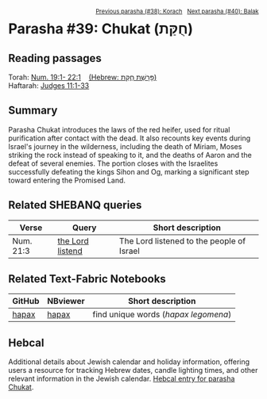 <span style="float: right;"><sup><a href="../38%20-%20Korach">Previous parasha (#38): Korach</a> &nbsp;&nbsp;<a href="../40%20-%20Balak">Next parasha (#40): Balak</a></sup></span>

# Parasha #39: Chukat (חֻקַּת)

## Reading passages

Torah: [Num. 19:1- 22:1](https://www.stepbible.org/?q=version=NASB2020|reference=Num.19:1-22:1&options=HNVUG) &nbsp;&nbsp; [(Hebrew: פָּרָשַׁת חֻקַּת)](https://tikkun.io/#/p/chukat)<br>
Haftarah: 
[Judges 11:1-33](https://www.stepbible.org/?q=version=NASB2020|reference=Jud.11:1-33&options=HNVUG)

## Summary

Parasha Chukat introduces the laws of the red heifer, used for ritual purification after contact with the dead. It also recounts key events during Israel's journey in the wilderness, including the death of Miriam, Moses striking the rock instead of speaking to it, and the deaths of Aaron and the defeat of several enemies. The portion closes with the Israelites successfully defeating the kings Sihon and Og, marking a significant step toward entering the Promised Land.

## Related SHEBANQ queries

Verse | Query | Short description
--- | --- | --- 
Num. 21:3 | [the Lord listend](https://shebanq.ancient-data.org/hebrew/query?version=2017&id=2937&page=1&mr=r&qw=q) | The Lord listened to the people of Israel


## Related Text-Fabric Notebooks

GitHub | NBviewer | Short description
---|---|---
[hapax](hapax.ipynb) | [hapax](https://nbviewer.org/github/tonyjurg/Parashot/blob/main/WeeklyParasha/39%20-%20Chukat/hapax.ipynb)| find unique words (*hapax legomena*)

## Hebcal

Additional details about Jewish calendar and holiday information, offering users a resource for tracking Hebrew dates, candle lighting times, and other relevant information in the Jewish calendar. [Hebcal entry for parasha Chukat](https://www.hebcal.com/sedrot/chukat).

